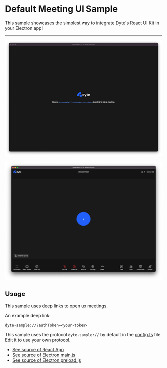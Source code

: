 # Default Meeting UI Sample

This sample showcases the simplest way to integrate Dyte's React UI Kit in your
Electron app!

---

![A screenshot of the default homepage](./screenshot-home.png)

![A screenshot of the DyteMeeting component in an Electron App](./screenshot.png)

## Usage

This sample uses deep links to open up meetings.

An example deep link:

```
dyte-sample://?authToken=<your-token>
```

This sample uses the protocol `dyte-sample://` by default in the
[config.ts](./electron/config.ts) file. Edit it to use your own protocol.

- [See source of React App](./src/App.tsx)
- [See source of Electron main.js](./electron/main/index.ts)
- [See source of Electron preload.js](./electron/preload/index.ts)
